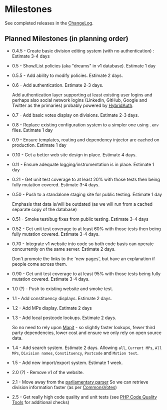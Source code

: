 # Milestones

See completed releases in the [ChangeLog](ChangeLog.md).

## Planned Milestones (in planning order)

* 0.4.5 - Create basic division editing system (with no authentication) : Estimate 3-4 days

* 0.5 - Show/List policies (aka "dreams" in v1 database). Estimate 1 day

* 0.5.5 - Add ability to modify policies. Estimate 2 days.

* 0.6 - Add authentication. Estimate 2-3 days.

    Add authentication layer supporting at least existing user logins and perhaps
    also social network logins (LinkedIn, GitHub, Google and Twitter as the primaries)
    probably powered by [HybridAuth](https://hybridauth.github.io).

* 0.7 - Add basic votes display on divisions. Estimate 2-3 days.
* 0.8 - Replace existing configuration system to a simpler one using `.env` files. Estimate 1 day
* 0.9 - Ensure templates, routing and dependency injector are cached on production. Estimate 1 day
* 0.10 - Get a better web site design in place. Estimate 4 days.
* 0.11 - Ensure adequate logging/instrumentation is in place. Estimate 1 day
* 0.21 - Get unit test coverage to at least 20% with those tests then being fully mutation covered.
        Estimate 3-4 days.
        
* 0.50 - Push to a standalone staging site for public testing. Estimate 1 day

     Emphasis that data is/will be outdated (as we will run from a cached separate copy of the database)

* 0.51 - Smoke test/bug fixes from public testing. Estimate 3-4 days
* 0.52 - Get unit test coverage to at least 60% with those tests then being fully mutation covered. Estimate 3-4 days.
* 0.70 - Integrate v1 website into code so both code basis can operate concurrently on the same server. Estimate 2 days.

    Don't promote the links to the 'new pages', but have an explanation if people come across them.
* 0.90 - Get unit test coverage to at least 95% with those tests being fully mutation covered. Estimate 3-4 days.     
* 1.0 (?) - Push to existing website and smoke test.
* 1.1 - Add constituency displays. Estimate 2 days.
* 1.2 - Add MPs display. Estimate 2 days
* 1.3 - Add local postcode lookups. Estimate 2 days.

    So no need to rely upon [Mapit](https://mapit.mysociety.org) - so slightly faster lookups, fewer third party
    dependencies, lower cost and ensure we only rely on open source data.
    
* 1.4 - Add search system. Estimate 2 days.
    Allowing `all`, `Current MPs`, `All MPs`, `Division names`, `Constituency`, `Postcode` and `Motion text`.  

* 1.5 - Add new import/export system. Estimate 1 week.
* 2.0 (?) - Remove v1 of the website.

* 2.1 - Move away from the [parliamentary parser](http://parser.theyworkforyou.com/)
       So we can retrieve division information faster (as per [CommonsVotes](https://commonsvotes.digiminster.com/))
       
* 2.5 - Get really high code quality and unit tests (see
[PHP Code Quality Tools](https://web-techno.net/code-quality-check-tools-php/) for additional checks)
 
